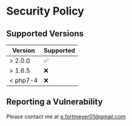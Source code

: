# Security Policy

## Supported Versions

| Version  | Supported          |
| -------- | ------------------ |
| > 2.0.0  | :white_check_mark: |
| > 1.6.5  | :x:                |
| < php7-4 | :x:                |

## Reporting a Vulnerability

Please contact me at <e.fortmeyer01@gmail.com>
